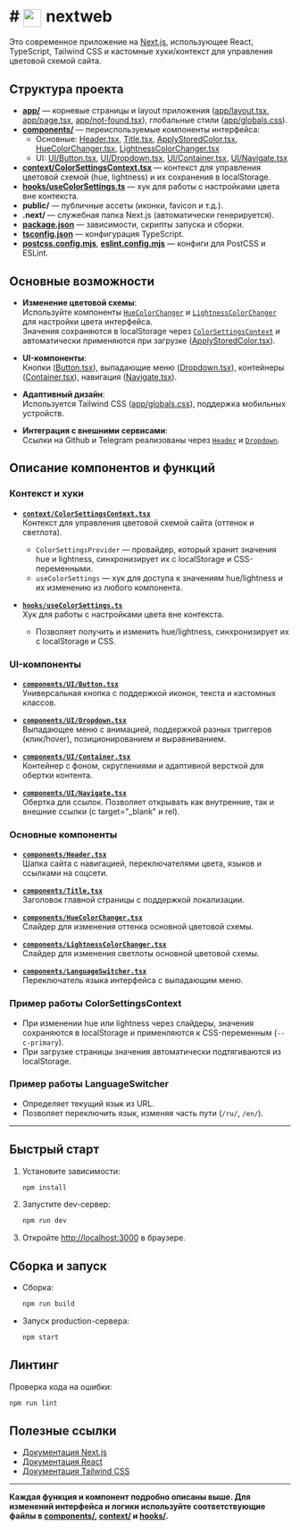 # # <img src="https://plshchkv.ru/favicon.ico" width="32" style="vertical-align:middle; margin-right:2px;" /> nextweb

Это современное приложение на [Next.js](https://nextjs.org), использующее React, TypeScript, Tailwind CSS и кастомные хуки/контекст для управления цветовой схемой сайта.

## Структура проекта

- **[app/](app/)** — корневые страницы и layout приложения ([app/layout.tsx](app/layout.tsx), [app/page.tsx](app/page.tsx), [app/not-found.tsx](app/not-found.tsx)), глобальные стили ([app/globals.css](app/globals.css)).
- **[components/](components/)** — переиспользуемые компоненты интерфейса:  
  - Основные: [Header.tsx](components/Header.tsx), [Title.tsx](components/Title.tsx), [ApplyStoredColor.tsx](components/ApplyStoredColor.tsx), [HueColorChanger.tsx](components/HueColorChanger.tsx), [LightnessColorChanger.tsx](components/LightnessColorChanger.tsx)
  - UI: [UI/Button.tsx](components/UI/Button.tsx), [UI/Dropdown.tsx](components/UI/Dropdown.tsx), [UI/Container.tsx](components/UI/Container.tsx), [UI/Navigate.tsx](components/UI/Navigate.tsx)
- **[context/ColorSettingsContext.tsx](context/ColorSettingsContext.tsx)** — контекст для управления цветовой схемой (hue, lightness) и их сохранения в localStorage.
- **[hooks/useColorSettings.ts](hooks/useColorSettings.ts)** — хук для работы с настройками цвета вне контекста.
- **public/** — публичные ассеты (иконки, favicon и т.д.).
- **.next/** — служебная папка Next.js (автоматически генерируется).
- **[package.json](package.json)** — зависимости, скрипты запуска и сборки.
- **[tsconfig.json](tsconfig.json)** — конфигурация TypeScript.
- **[postcss.config.mjs](postcss.config.mjs)**, **[eslint.config.mjs](eslint.config.mjs)** — конфиги для PostCSS и ESLint.

## Основные возможности

- **Изменение цветовой схемы**:  
  Используйте компоненты [`HueColorChanger`](components/HueColorChanger.tsx) и [`LightnessColorChanger`](components/LightnessColorChanger.tsx) для настройки цвета интерфейса.  
  Значения сохраняются в localStorage через [`ColorSettingsContext`](context/ColorSettingsContext.tsx) и автоматически применяются при загрузке ([ApplyStoredColor.tsx](components/ApplyStoredColor.tsx)).

- **UI-компоненты**:  
  Кнопки ([Button.tsx](components/UI/Button.tsx)), выпадающие меню ([Dropdown.tsx](components/UI/Dropdown.tsx)), контейнеры ([Container.tsx](components/UI/Container.tsx)), навигация ([Navigate.tsx](components/UI/Navigate.tsx)).

- **Адаптивный дизайн**:  
  Используется Tailwind CSS ([app/globals.css](app/globals.css)), поддержка мобильных устройств.

- **Интеграция с внешними сервисами**:  
  Ссылки на Github и Telegram реализованы через [`Header`](components/Header.tsx) и [`Dropdown`](components/UI/Dropdown.tsx).

## Описание компонентов и функций

### Контекст и хуки

- **[`context/ColorSettingsContext.tsx`](context/ColorSettingsContext.tsx)**  
  Контекст для управления цветовой схемой сайта (оттенок и светлота).  
  - `ColorSettingsProvider` — провайдер, который хранит значения hue и lightness, синхронизирует их с localStorage и CSS-переменными.
  - `useColorSettings` — хук для доступа к значениям hue/lightness и их изменению из любого компонента.

- **[`hooks/useColorSettings.ts`](hooks/useColorSettings.ts)**  
  Хук для работы с настройками цвета вне контекста.  
  - Позволяет получить и изменить hue/lightness, синхронизирует их с localStorage и CSS.

### UI-компоненты

- **[`components/UI/Button.tsx`](components/UI/Button.tsx)**  
  Универсальная кнопка с поддержкой иконок, текста и кастомных классов.

- **[`components/UI/Dropdown.tsx`](components/UI/Dropdown.tsx)**  
  Выпадающее меню с анимацией, поддержкой разных триггеров (клик/hover), позиционированием и выравниванием.

- **[`components/UI/Container.tsx`](components/UI/Container.tsx)**  
  Контейнер с фоном, скруглениями и адаптивной версткой для обертки контента.

- **[`components/UI/Navigate.tsx`](components/UI/Navigate.tsx)**  
  Обертка для ссылок. Позволяет открывать как внутренние, так и внешние ссылки (с target="_blank" и rel).

### Основные компоненты

- **[`components/Header.tsx`](components/Header.tsx)**  
  Шапка сайта с навигацией, переключателями цвета, языков и ссылками на соцсети.

- **[`components/Title.tsx`](components/Title.tsx)**  
  Заголовок главной страницы с поддержкой локализации.

- **[`components/HueColorChanger.tsx`](components/HueColorChanger.tsx)**  
  Слайдер для изменения оттенка основной цветовой схемы.

- **[`components/LightnessColorChanger.tsx`](components/LightnessColorChanger.tsx)**  
  Слайдер для изменения светлоты основной цветовой схемы.

- **[`components/LanguageSwitcher.tsx`](components/LanguageSwitcher.tsx)**  
  Переключатель языка интерфейса с выпадающим меню.

### Пример работы ColorSettingsContext

- При изменении hue или lightness через слайдеры, значения сохраняются в localStorage и применляются к CSS-переменным (`--c-primary`).
- При загрузке страницы значения автоматически подтягиваются из localStorage.

### Пример работы LanguageSwitcher

- Определяет текущий язык из URL.
- Позволяет переключить язык, изменяя часть пути (`/ru/`, `/en/`).

---

## Быстрый старт

1. Установите зависимости:
    ```sh
    npm install
    ```
2. Запустите dev-сервер:
    ```sh
    npm run dev
    ```
3. Откройте [http://localhost:3000](http://localhost:3000) в браузере.

## Сборка и запуск

- Сборка:  
  ```sh
  npm run build
  ```
- Запуск production-сервера:  
  ```sh
  npm start
  ```

## Линтинг

Проверка кода на ошибки:
```sh
npm run lint
```

## Полезные ссылки

- [Документация Next.js](https://nextjs.org/docs)
- [Документация React](https://react.dev/)
- [Документация Tailwind CSS](https://tailwindcss.com/)

---

**Каждая функция и компонент подробно описаны выше. Для изменений интерфейса и логики используйте соответствующие файлы в [components/](components/), [context/](context/) и [hooks/](hooks/).**
